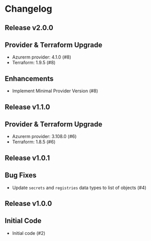 # Changelog

## Release v2.0.0

## Provider & Terraform Upgrade
- Azurerm provider: 4.1.0 (#8)
- Terraform: 1.9.5 (#8)
## Enhancements
- Implement Minimal Provider Version (#8)
   
## Release v1.1.0

## Provider & Terraform Upgrade
- Azurerm provider: 3.108.0 (#6)
- Terraform: 1.8.5 (#6)
   
## Release v1.0.1

## Bug Fixes

- Update `secrets` and `registries` data types to list of objects (#4)



   
## Release v1.0.0

## Initial Code

- Initial code (#2)


   